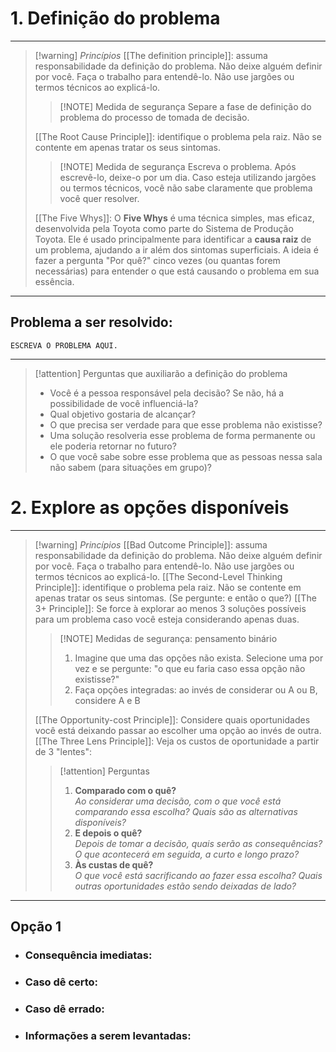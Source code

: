 # 1. Definição do problema
---

> [!warning] _Princípios_
> [[The definition principle]]: assuma responsabilidade da definição do problema. Não deixe alguém definir por você. Faça o trabalho para entendê-lo. Não use jargões ou termos técnicos ao explicá-lo.
>> [!NOTE] Medida de segurança
>> Separe a fase de definição do problema do processo de tomada de decisão.
>
> [[The Root Cause Principle]]: identifique o problema pela raiz. Não se contente em apenas tratar os seus sintomas. 
> > [!NOTE] Medida de segurança
> > Escreva o problema. Após escrevê-lo, deixe-o por um dia. Caso esteja utilizando jargões ou termos técnicos, você não sabe claramente que problema você quer resolver.
> 
> [[The Five Whys]]: O **Five Whys** é uma técnica simples, mas eficaz, desenvolvida pela Toyota como parte do Sistema de Produção Toyota. Ele é usado principalmente para identificar a **causa raiz** de um problema, ajudando a ir além dos sintomas superficiais. A ideia é fazer a pergunta "Por quê?" cinco vezes (ou quantas forem necessárias) para entender o que está causando o problema em sua essência.


---
## Problema a ser resolvido:

	ESCREVA O PROBLEMA AQUI.

---

> [!attention] Perguntas que auxiliarão a definição do problema
> - Você é a pessoa responsável pela decisão? Se não, há a possibilidade de você influenciá-la?
> - Qual objetivo gostaria de alcançar?
> - O que precisa ser verdade para que esse problema não existisse?
> - Uma solução resolveria esse problema de forma permanente ou ele poderia retornar no futuro?
> - O que você sabe sobre esse problema que as pessoas nessa sala não sabem (para situações em grupo)?
>   
>   
>   


# 2. Explore as opções disponíveis
---

> [!warning] _Princípios_
> [[Bad Outcome Principle]]: assuma responsabilidade da definição do problema. Não deixe alguém definir por você. Faça o trabalho para entendê-lo. Não use jargões ou termos técnicos ao explicá-lo.
> [[The Second-Level Thinking Principle]]: identifique o problema pela raiz. Não se contente em apenas tratar os seus sintomas. (Se pergunte: e então o que?)
> [[The 3+ Principle]]: Se force à explorar ao menos 3 soluções possíveis para um problema caso você esteja considerando apenas duas. 
> > [!NOTE] Medidas de segurança: pensamento binário
> > 1. Imagine que uma das opções não exista. Selecione uma por vez e se pergunte: "o que eu faria caso essa opção não existisse?"
> > 2. Faça opções integradas: ao invés de considerar ou A ou B, considere A e B
> 
> [[The Opportunity-cost Principle]]: Considere quais oportunidades você está deixando passar ao escolher uma opção ao invés de outra. 
> [[The Three Lens Principle]]: Veja os custos de oportunidade a partir de 3 "lentes": 
> >[!attention] Perguntas
> >1. **Comparado com o quê?**  
> >    _Ao considerar uma decisão, com o que você está comparando essa escolha? Quais são as alternativas disponíveis?_
> >2. **E depois o quê?**  
> >   _Depois de tomar a decisão, quais serão as consequências? O que acontecerá em seguida, a curto e longo prazo?_
>>3. **Às custas de quê?**  
>>    _O que você está sacrificando ao fazer essa escolha? Quais outras oportunidades estão sendo deixadas de lado?_
> 
> 
> 
> 
> 
>
> 
 

---

## Opção 1

- ### Consequência imediatas: 
- ### Caso dê certo:
- ### Caso dê errado:
- ### Informações a serem levantadas: